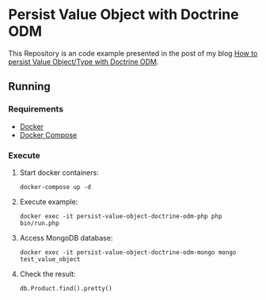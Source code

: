 # Persist Value Object with Doctrine ODM

This Repository is an code example presented in the post of my blog [How to persist Value Object/Type with Doctrine ODM](http://whoami.deoliveiralucas.net/blog/how-to-persist-value-object-type-with-doctrine-odm).

## Running

### Requirements

- [Docker](https://docs.docker.com/install/)
- [Docker Compose](https://docs.docker.com/compose/install/)

### Execute

1. Start docker containers:
 
   `docker-compose up -d`
  
2. Execute example: 

   `docker exec -it persist-value-object-doctrine-odm-php php bin/run.php`
   
3. Access MongoDB database: 

   `docker exec -it persist-value-object-doctrine-odm-mongo mongo test_value_object`
   
4. Check the result: 

   `db.Product.find().pretty()`
